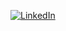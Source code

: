 [![LinkedIn](https://img.shields.io/badge/LinkedIn-%230077B5.svg?logo=linkedin&logoColor=white)](https://www.linkedin.com/in/florin-dobinciuc-57a6121aa/) 
